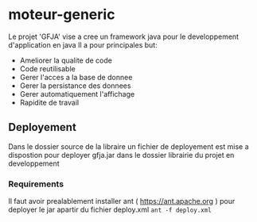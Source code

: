 # moteur-generic

Le projet 'GFJA' vise a cree un framework java pour le developpement d'application en java
Il a pour principales but:

- Ameliorer la qualite de code
- Code reutilisable
- Gerer l'acces a la base de donnee
- Gerer la persistance des donnees
- Gerer automatiquement l'affichage
- Rapidite de travail

## Deployement

Dans le dossier source de la libraire un fichier de deployement est mise a dispostion pour deployer gfja.jar dans le dossier librairie du projet en developpement

### Requirements

Il faut avoir prealablement installer ant ( https://ant.apache.org ) pour deployer le jar apartir du fichier deploy.xml
<code>ant -f deploy.xml</code>
